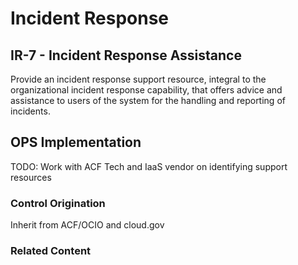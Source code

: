 # Incident Response
## IR-7 - Incident Response Assistance

Provide an incident response support resource, integral to the organizational incident response capability, that offers advice and assistance to users of the system for the handling and reporting of incidents.

## OPS Implementation

TODO: Work with ACF Tech and IaaS vendor on identifying support resources

### Control Origination

Inherit from ACF/OCIO and cloud.gov

### Related Content
